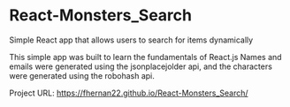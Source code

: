 # React-Monsters_Search
Simple React app that allows users to search for items dynamically

This simple app was built to learn the fundamentals of React.js
Names and emails were generated using the jsonplacejolder api, and the characters were generated using the robohash api.

Project URL: https://fhernan22.github.io/React-Monsters_Search/
